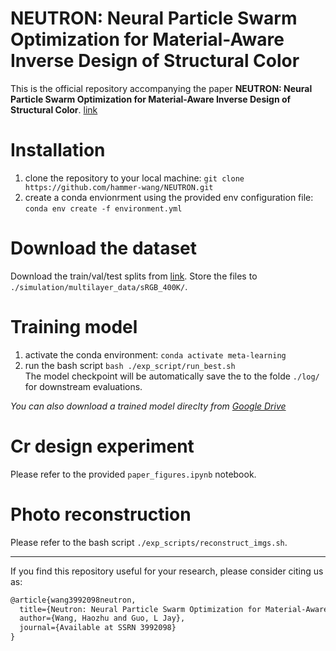 # NEUTRON: Neural Particle Swarm Optimization for Material-Aware Inverse Design of Structural Color

This is the official repository accompanying the paper __NEUTRON: Neural Particle Swarm Optimization for Material-Aware Inverse Design of Structural Color__. [link](https://papers.ssrn.com/sol3/papers.cfm?abstract_id=3992098)

# Installation

1. clone the repository to your local machine: `git clone https://github.com/hammer-wang/NEUTRON.git`
2. create a conda envionrment using the provided env configuration file: `conda env create -f environment.yml`

# Download the dataset

Download the train/val/test splits from [link](https://data.mendeley.com/datasets/54d84d88p8/draft?a=1d40c31c-0439-4078-99f8-5c666b869ec9). Store the files to `./simulation/multilayer_data/sRGB_400K/`.

# Training model

1. activate the conda environment: `conda activate meta-learning`
2. run the bash script `bash ./exp_script/run_best.sh`  
The model checkpoint will be automatically save the to the folde `./log/` for downstream evaluations.  

_You can also download a trained model direclty from [Google Drive](https://drive.google.com/drive/folders/1K6_SwzUwYHv30VsDnrLnI9iV1veNniY0?usp=sharing)_

# Cr design experiment

Please refer to the provided `paper_figures.ipynb` notebook.

# Photo reconstruction

Please refer to the bash script `./exp_scripts/reconstruct_imgs.sh`.

____________
If you find this repository useful for your research, please consider citing us as:  

```latex
@article{wang3992098neutron,
  title={Neutron: Neural Particle Swarm Optimization for Material-Aware Inverse Design of Structural Color},
  author={Wang, Haozhu and Guo, L Jay},
  journal={Available at SSRN 3992098}
}
```
